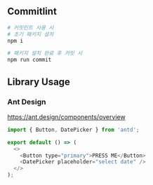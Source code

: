 ## Commitlint
```bash
# 커밋린트 사용 시
# 초기 패키지 설치
npm i

# 패키지 설치 완료 후 커밋 시
npm run commit
```

## Library Usage

### Ant Design
https://ant.design/components/overview
```JavaScript
import { Button, DatePicker } from 'antd';

export default () => (
  <>
    <Button type="primary">PRESS ME</Button>
    <DatePicker placeholder="select date" />
  </>
);
```
